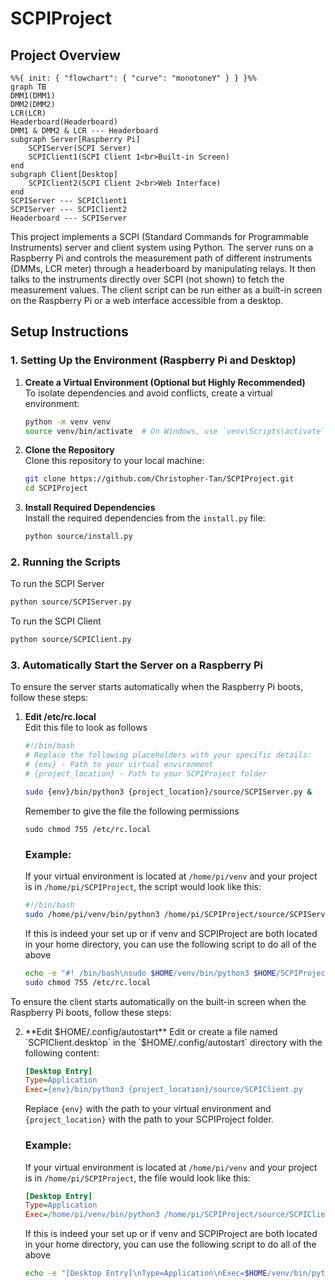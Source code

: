 # SCPIProject

## Project Overview

```mermaid
%%{ init: { "flowchart": { "curve": "monotoneY" } } }%%
graph TB
DMM1(DMM1)
DMM2(DMM2)
LCR(LCR)
Headerboard(Headerboard)
DMM1 & DMM2 & LCR --- Headerboard
subgraph Server[Raspberry Pi]
    SCPIServer(SCPI Server)
    SCPIClient1(SCPI Client 1<br>Built-in Screen)
end
subgraph Client[Desktop]
    SCPIClient2(SCPI Client 2<br>Web Interface)
end
SCPIServer --- SCPIClient1
SCPIServer --- SCPIClient2
Headerboard --- SCPIServer
```

This project implements a SCPI (Standard Commands for Programmable Instruments) server and client system using Python. The server runs on a Raspberry Pi and controls the measurement path of different instruments (DMMs, LCR meter) through a headerboard by manipulating relays. It then talks to the instruments directly over SCPI (not shown) to fetch the measurement values. The client script can be run either as a built-in screen on the Raspberry Pi or a web interface accessible from a desktop.

## Setup Instructions

### 1. Setting Up the Environment (Raspberry Pi and Desktop)

1. **Create a Virtual Environment (Optional but Highly Recommended)**  
    To isolate dependencies and avoid conflicts, create a virtual environment:
    ```bash
    python -m venv venv
    source venv/bin/activate  # On Windows, use `venv\Scripts\activate`
    ```

2. **Clone the Repository**  
    Clone this repository to your local machine:
    ```bash
    git clone https://github.com/Christopher-Tan/SCPIProject.git
    cd SCPIProject
    ```


3. **Install Required Dependencies**  
    Install the required dependencies from the `install.py` file:
    ```bash
    python source/install.py
    ```

### 2. Running the Scripts

To run the SCPI Server

```bash
python source/SCPIServer.py
```

To run the SCPI Client

```bash
python source/SCPIClient.py
```

### 3. Automatically Start the Server on a Raspberry Pi

To ensure the server starts automatically when the Raspberry Pi boots, follow these steps:

1. **Edit /etc/rc.local**  
    Edit this file to look as follows
    ```bash
    #!/bin/bash
    # Replace the following placeholders with your specific details:
    # {env} - Path to your virtual environment
    # {project_location} - Path to your SCPIProject folder

    sudo {env}/bin/python3 {project_location}/source/SCPIServer.py &
    ```

    Remember to give the file the following permissions
    ```
    sudo chmod 755 /etc/rc.local
    ```

    ### Example:
    If your virtual environment is located at `/home/pi/venv` and your project is in `/home/pi/SCPIProject`, the script would look like this:
    ```bash
    #!/bin/bash
    sudo /home/pi/venv/bin/python3 /home/pi/SCPIProject/source/SCPIServer.py &
    ```
    If this is indeed your set up or if venv and SCPIProject are both located in your home directory, you can use the following script to do all of the above

    ```bash
    echo -e "#! /bin/bash\nsudo $HOME/venv/bin/python3 $HOME/SCPIProject/source/SCPIServer.py &" | sudo tee /etc/rc.local
    sudo chmod 755 /etc/rc.local
    ```

To ensure the client starts automatically on the built-in screen when the Raspberry Pi boots, follow these steps:

2. **Edit $HOME/.config/autostart**  
    Edit or create a file named `SCPIClient.desktop` in the `$HOME/.config/autostart` directory with the following content:
    ```ini
    [Desktop Entry]
    Type=Application
    Exec={env}/bin/python3 {project_location}/source/SCPIClient.py
    ```
    Replace `{env}` with the path to your virtual environment and `{project_location}` with the path to your SCPIProject folder.

    ### Example:
    If your virtual environment is located at `/home/pi/venv` and your project is in `/home/pi/SCPIProject`, the file would look like this:
    ```ini
    [Desktop Entry]
    Type=Application
    Exec=/home/pi/venv/bin/python3 /home/pi/SCPIProject/source/SCPIClient.py
    ```

    If this is indeed your set up or if venv and SCPIProject are both located in your home directory, you can use the following script to do all of the above

    ```bash
    echo -e "[Desktop Entry]\nType=Application\nExec=$HOME/venv/bin/python3 $HOME/SCPIProject/source/SCPIClient.py" | tee $HOME/.config/autostart/SCPIClient.desktop
    ```